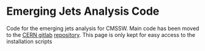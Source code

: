 # Emerging Jets Analysis Code

Code for the emerging jets analysis for CMSSW. Main code has been moved to the
[CERN gitlab](https://gitlab.cern.ch/)
[repository](https://gitlab.cern.ch/yichen/EMJ). This page is only kept for easy
access to the installation scripts

